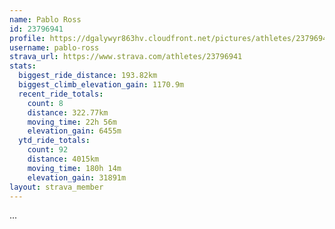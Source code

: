 ```yaml
---
name: Pablo Ross
id: 23796941
profile: https://dgalywyr863hv.cloudfront.net/pictures/athletes/23796941/14615399/1/large.jpg
username: pablo-ross
strava_url: https://www.strava.com/athletes/23796941
stats:
  biggest_ride_distance: 193.82km
  biggest_climb_elevation_gain: 1170.9m
  recent_ride_totals:
    count: 8
    distance: 322.77km
    moving_time: 22h 56m
    elevation_gain: 6455m
  ytd_ride_totals:
    count: 92
    distance: 4015km
    moving_time: 180h 14m
    elevation_gain: 31891m
layout: strava_member
--- 
```

...
